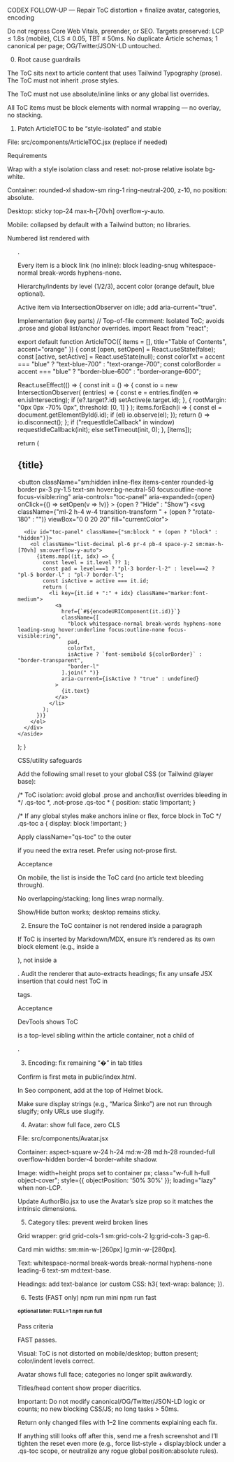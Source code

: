 CODEX FOLLOW-UP — Repair ToC distortion + finalize avatar, categories, encoding

Do not regress Core Web Vitals, prerender, or SEO.
Targets preserved: LCP ≤ 1.8s (mobile), CLS ≤ 0.05, TBT ≤ 50ms.
No duplicate Article schemas; 1 canonical per page; OG/Twitter/JSON-LD untouched.

0) Root cause guardrails

The ToC sits next to article content that uses Tailwind Typography (prose). The ToC must not inherit .prose styles.

The ToC must not use absolute/inline links or any global list overrides.

All ToC items must be block elements with normal wrapping — no overlay, no stacking.

1) Patch ArticleTOC to be “style-isolated” and stable

File: src/components/ArticleTOC.jsx (replace if needed)

Requirements

Wrap with a style isolation class and reset: not-prose relative isolate bg-white.

Container: rounded-xl shadow-sm ring-1 ring-neutral-200, z-10, no position: absolute.

Desktop: sticky top-24 max-h-[70vh] overflow-y-auto.

Mobile: collapsed by default with a Tailwind button; no libraries.

Numbered list rendered with <ol class="list-decimal pl-6 space-y-2">.

Every item is a block link (no inline): block leading-snug whitespace-normal break-words hyphens-none.

Hierarchy/indents by level (1/2/3), accent color (orange default, blue optional).

Active item via IntersectionObserver on idle; add aria-current="true".

Implementation (key parts)
// Top-of-file comment: Isolated ToC; avoids .prose and global list/anchor overrides.
import React from "react";

export default function ArticleTOC({ items = [], title="Table of Contents", accent="orange" }) {
  const [open, setOpen] = React.useState(false);
  const [active, setActive] = React.useState(null);
  const colorTxt = accent === "blue" ? "text-blue-700" : "text-orange-700";
  const colorBorder = accent === "blue" ? "border-blue-600" : "border-orange-600";

  React.useEffect(() => {
    const init = () => {
      const io = new IntersectionObserver(
        (entries) => {
          const e = entries.find(en => en.isIntersecting);
          if (e?.target?.id) setActive(e.target.id);
        },
        { rootMargin: "0px 0px -70% 0px", threshold: [0, 1] }
      );
      items.forEach(i => {
        const el = document.getElementById(i.id);
        if (el) io.observe(el);
      });
      return () => io.disconnect();
    };
    if ("requestIdleCallback" in window) requestIdleCallback(init);
    else setTimeout(init, 0);
  }, [items]);

  return (
    <aside
      className="not-prose relative isolate rounded-xl bg-white shadow-sm ring-1 ring-neutral-200"
      aria-label="Table of contents"
    >
      <div className="flex items-center justify-between p-4">
        <h2 className="text-xl font-semibold"> {title} </h2>
        <button
          className="sm:hidden inline-flex items-center rounded-lg border px-3 py-1.5 text-sm hover:bg-neutral-50 focus:outline-none focus-visible:ring"
          aria-controls="toc-panel"
          aria-expanded={open}
          onClick={() => setOpen(v => !v)}
        >
          {open ? "Hide" : "Show"}
          <svg className={"ml-2 h-4 w-4 transition-transform " + (open ? "rotate-180" : "")} viewBox="0 0 20 20" fill="currentColor"><path d="M6 8l4 4 4-4"/></svg>
        </button>
      </div>

      <div id="toc-panel" className={"sm:block " + (open ? "block" : "hidden")}>
        <ol className="list-decimal pl-6 pr-4 pb-4 space-y-2 sm:max-h-[70vh] sm:overflow-y-auto">
          {items.map((it, idx) => {
            const level = it.level ?? 1;
            const pad = level===1 ? "pl-3 border-l-2" : level===2 ? "pl-5 border-l" : "pl-7 border-l";
            const isActive = active === it.id;
            return (
              <li key={it.id + ":" + idx} className="marker:font-medium">
                <a
                  href={`#${encodeURIComponent(it.id)}`}
                  className={[
                    "block whitespace-normal break-words hyphens-none leading-snug hover:underline focus:outline-none focus-visible:ring",
                    pad,
                    colorTxt,
                    isActive ? `font-semibold ${colorBorder}` : "border-transparent",
                    "border-l"
                  ].join(" ")}
                  aria-current={isActive ? "true" : undefined}
                >
                  {it.text}
                </a>
              </li>
            );
          })}
        </ol>
      </div>
    </aside>
  );
}

CSS/utility safeguards

Add the following small reset to your global CSS (or Tailwind @layer base):

/* ToC isolation: avoid global .prose and anchor/list overrides bleeding in */
.qs-toc *, .not-prose .qs-toc * {
  position: static !important;
}

/* If any global styles make anchors inline or flex, force block in ToC */
.qs-toc a { display: block !important; }


Apply className="qs-toc" to the outer <aside> if you need the extra reset. Prefer using not-prose first.

Acceptance

On mobile, the list is inside the ToC card (no article text bleeding through).

No overlapping/stacking; long lines wrap normally.

Show/Hide button works; desktop remains sticky.

2) Ensure the ToC container is not rendered inside a paragraph

If ToC is inserted by Markdown/MDX, ensure it’s rendered as its own block element (e.g., <ArticleTOC /> inside a <section>), not inside a <p>. Audit the renderer that auto-extracts headings; fix any unsafe JSX insertion that could nest ToC in <p> tags.

Acceptance

DevTools shows ToC <aside> is a top-level sibling within the article container, not a child of <p>.

3) Encoding: fix remaining “�” in tab titles

Confirm <meta charset="utf-8"> is first meta in public/index.html.

In Seo component, add <meta charSet="utf-8" /> at the top of Helmet block.

Make sure display strings (e.g., “Marica Šinko”) are not run through slugify; only URLs use slugify.

4) Avatar: show full face, zero CLS

File: src/components/Avatar.jsx

Container: aspect-square w-24 h-24 md:w-28 md:h-28 rounded-full overflow-hidden border-4 border-white shadow.

Image: width+height props set to container px; class="w-full h-full object-cover"; style={{ objectPosition: '50% 30%' }}; loading="lazy" when non-LCP.

Update AuthorBio.jsx to use the Avatar’s size prop so it matches the intrinsic dimensions.

5) Category tiles: prevent weird broken lines

Grid wrapper: grid grid-cols-1 sm:grid-cols-2 lg:grid-cols-3 gap-6.

Card min widths: sm:min-w-[260px] lg:min-w-[280px].

Text: whitespace-normal break-words break-normal hyphens-none leading-6 text-sm md:text-base.

Headings: add text-balance (or custom CSS: h3{ text-wrap: balance; }).

6) Tests (FAST only)
npm run mini
npm run fast
# optional later: FULL=1 npm run full


Pass criteria

FAST passes.

Visual: ToC is not distorted on mobile/desktop; button present; color/indent levels correct.

Avatar shows full face; categories no longer split awkwardly.

Titles/head content show proper diacritics.

Important: Do not modify canonical/OG/Twitter/JSON-LD logic or counts; no new blocking CSS/JS; no long tasks > 50ms.

Return only changed files with 1–2 line comments explaining each fix.

If anything still looks off after this, send me a fresh screenshot and I’ll tighten the reset even more (e.g., force list-style + display:block under a .qs-toc scope, or neutralize any rogue global position:absolute rules).